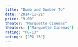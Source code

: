 ```yaml
---
title: "Dumb and Dumber To"
date: "2014-11-21"
price: "9.00"
theater: "Marquette Cinemas"
theaters: ["Marquette Cinemas"]
rating: "PG-13"
ratings: ["PG-13"]
---
```

